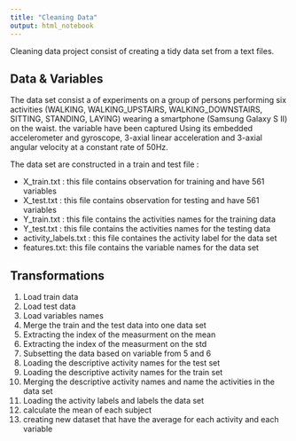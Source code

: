 ```yaml
---
title: "Cleaning Data"
output: html_notebook
---
```


Cleaning data project consist of creating a tidy data set from a text files. 

## Data & Variables
The data set consist a of experiments on a group of persons performing six activities (WALKING, WALKING_UPSTAIRS, WALKING_DOWNSTAIRS, SITTING, STANDING, LAYING) wearing a smartphone (Samsung Galaxy S II) on the waist. the variable have been captured Using its embedded accelerometer and gyroscope,  3-axial linear acceleration and 3-axial angular velocity at a constant rate of 50Hz.

The data set are constructed in a train and test file :

* X_train.txt : this file contains observation for training and have 561 variables
* X_test.txt  : this file contains observation for testing and have  561 variables
* Y_train.txt : this file contains the activities names for the training data
* Y_test.txt  : this file contains the activities names for the testing data
* activity_labels.txt : this file containes the activity label for the data set
* features.txt: this file contains the variable names for the data set
  
## Transformations

  1. Load train data
  2. Load test data
  3. Load variables names
  4. Merge the train and the test data into one data set
  5. Extracting the index of the measurment on the mean
  6. Extracting the index of the measurment on the std
  7. Subsetting the data based on variable from 5 and 6
  8. Loading the descriptive activity names for the test set
  9. Loading the descriptive activity names for the train set
  10. Merging the descriptive activity names and name the activities in the data set
  11. Loading the activity labels and labels the data set
  12. calculate the mean of each subject
  13. creating new dataset that have the average for each activity and each variable